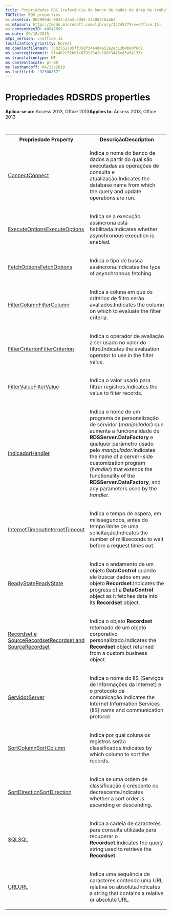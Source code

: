 ```yaml
---
title: Propriedades RDS (referência do banco de dados de área de trabalho do Access)
TOCTitle: RDS properties
ms:assetid: 002989dc-0022-d3a2-ddd2-2230837b3a63
ms:mtpsurl: https://msdn.microsoft.com/library/JJ248775(v=office.15)
ms:contentKeyID: 48542899
ms.date: 09/18/2015
mtps_version: v=office.15
localization_priority: Normal
ms.openlocfilehash: 35d3552705ff358f34a40aa51a2ec13b4b80f6d2
ms.sourcegitcommit: 8fe462c32b91c87911942c188f3445e85a54137c
ms.translationtype: MT
ms.contentlocale: pt-BR
ms.lasthandoff: 04/23/2019
ms.locfileid: "32300837"
---
```

# <a name="rds-properties"></a><span data-ttu-id="0e364-102">Propriedades RDS</span><span class="sxs-lookup"><span data-stu-id="0e364-102">RDS properties</span></span>

<span data-ttu-id="0e364-103">**Aplica-se ao:** Access 2013, Office 2013</span><span class="sxs-lookup"><span data-stu-id="0e364-103">**Applies to**: Access 2013, Office 2013</span></span>

<br/>

<table>
<colgroup>
<col style="width: 50%" />
<col style="width: 50%" />
</colgroup>
<tbody>
<tr class="even">
<th><span data-ttu-id="0e364-104">Propriedade	</span><span class="sxs-lookup"><span data-stu-id="0e364-104">Property</span></span></th>
<th><span data-ttu-id="0e364-105">Descrição</span><span class="sxs-lookup"><span data-stu-id="0e364-105">Description</span></span></th>
</tr>
<tr class="odd">
<td><p><span data-ttu-id="0e364-106"><a href="connect-property-rds.md">Connect</a></span><span class="sxs-lookup"><span data-stu-id="0e364-106"><a href="connect-property-rds.md">Connect</a></span></span></p></td>
<td><p><span data-ttu-id="0e364-107">Indica o nome do banco de dados a partir do qual são executadas as operações de consulta e atualização.</span><span class="sxs-lookup"><span data-stu-id="0e364-107">Indicates the database name from which the query and update operations are run.</span></span></p></td>
</tr>
<tr class="even">
<td><p><span data-ttu-id="0e364-108"><a href="executeoptions-property-rds.md">ExecuteOptions</a></span><span class="sxs-lookup"><span data-stu-id="0e364-108"><a href="executeoptions-property-rds.md">ExecuteOptions</a></span></span></p></td>
<td><p><span data-ttu-id="0e364-109">Indica se a execução assíncrona está habilitada.</span><span class="sxs-lookup"><span data-stu-id="0e364-109">Indicates whether asynchronous execution is enabled.</span></span></p></td>
</tr>
<tr class="odd">
<td><p><span data-ttu-id="0e364-110"><a href="fetchoptions-property-rds.md">FetchOptions</a></span><span class="sxs-lookup"><span data-stu-id="0e364-110"><a href="fetchoptions-property-rds.md">FetchOptions</a></span></span></p></td>
<td><p><span data-ttu-id="0e364-111">Indica o tipo de busca assíncrona.</span><span class="sxs-lookup"><span data-stu-id="0e364-111">Indicates the type of asynchronous fetching.</span></span></p></td>
</tr>
<tr class="even">
<td><p><span data-ttu-id="0e364-112"><a href="filtercolumn-property-rds.md">FilterColumn</a></span><span class="sxs-lookup"><span data-stu-id="0e364-112"><a href="filtercolumn-property-rds.md">FilterColumn</a></span></span></p></td>
<td><p><span data-ttu-id="0e364-113">Indica a coluna em que os critérios de filtro serão avaliados.</span><span class="sxs-lookup"><span data-stu-id="0e364-113">Indicates the column on which to evaluate the filter criteria.</span></span></p></td>
</tr>
<tr class="odd">
<td><p><span data-ttu-id="0e364-114"><a href="filtercriterion-property-rds.md">FilterCriterion</a></span><span class="sxs-lookup"><span data-stu-id="0e364-114"><a href="filtercriterion-property-rds.md">FilterCriterion</a></span></span></p></td>
<td><p><span data-ttu-id="0e364-115">Indica o operador de avaliação a ser usado no valor do filtro.</span><span class="sxs-lookup"><span data-stu-id="0e364-115">Indicates the evaluation operator to use in the filter value.</span></span></p></td>
</tr>
<tr class="even">
<td><p><span data-ttu-id="0e364-116"><a href="filtervalue-property-rds.md">FilterValue</a></span><span class="sxs-lookup"><span data-stu-id="0e364-116"><a href="filtervalue-property-rds.md">FilterValue</a></span></span></p></td>
<td><p><span data-ttu-id="0e364-117">Indica o valor usado para filtrar registros.</span><span class="sxs-lookup"><span data-stu-id="0e364-117">Indicates the value to filter records.</span></span></p></td>
</tr>
<tr class="odd">
<td><p><span data-ttu-id="0e364-118"><a href="handler-property-rds.md">Indicador</a></span><span class="sxs-lookup"><span data-stu-id="0e364-118"><a href="handler-property-rds.md">Handler</a></span></span></p></td>
<td><p><span data-ttu-id="0e364-119">Indica o nome de um programa de personalização de servidor (<em>manipulador</em>) que aumenta a funcionalidade de <strong>RDSServer.DataFactory</strong> e qualquer parâmetro usado pelo <em>manipulador</em>.</span><span class="sxs-lookup"><span data-stu-id="0e364-119">Indicates the name of a server-side customization program (<em>handler</em>) that extends the functionality of the <strong>RDSServer.DataFactory</strong>, and any parameters used by the <em>handler</em>.</span></span></p></td>
</tr>
<tr class="even">
<td><p><span data-ttu-id="0e364-120"><a href="internettimeout-property-rds.md">InternetTimeout</a></span><span class="sxs-lookup"><span data-stu-id="0e364-120"><a href="internettimeout-property-rds.md">InternetTimeout</a></span></span></p></td>
<td><p><span data-ttu-id="0e364-121">Indica o tempo de espera, em milissegundos, antes do tempo limite de uma solicitação.</span><span class="sxs-lookup"><span data-stu-id="0e364-121">Indicates the number of milliseconds to wait before a request times out.</span></span></p></td>
</tr>
<tr class="odd">
<td><p><span data-ttu-id="0e364-122"><a href="readystate-property-rds.md">ReadyState</a></span><span class="sxs-lookup"><span data-stu-id="0e364-122"><a href="readystate-property-rds.md">ReadyState</a></span></span></p></td>
<td><p><span data-ttu-id="0e364-123">Indica o andamento de um objeto <strong>DataControl</strong> quando ele buscar dados em seu objeto <strong>Recordset</strong>.</span><span class="sxs-lookup"><span data-stu-id="0e364-123">Indicates the progress of a <strong>DataControl</strong> object as it fetches data into its <strong>Recordset</strong> object.</span></span></p></td>
</tr>
<tr class="even">
<td><p><span data-ttu-id="0e364-124"><a href="recordset-sourcerecordset-properties-rds.md">Recordset e SourceRecordset</a></span><span class="sxs-lookup"><span data-stu-id="0e364-124"><a href="recordset-sourcerecordset-properties-rds.md">Recordset and SourceRecordset</a></span></span></p></td>
<td><p><span data-ttu-id="0e364-125">Indica o objeto <strong>Recordset</strong> retornado de um objeto corporativo personalizado.</span><span class="sxs-lookup"><span data-stu-id="0e364-125">Indicates the <strong>Recordset</strong> object returned from a custom business object.</span></span></p></td>
</tr>
<tr class="odd">
<td><p><span data-ttu-id="0e364-126"><a href="server-property-rds.md">Servidor</a></span><span class="sxs-lookup"><span data-stu-id="0e364-126"><a href="server-property-rds.md">Server</a></span></span></p></td>
<td><p><span data-ttu-id="0e364-127">Indica o nome do IIS (Serviços de Informações da Internet) e o protocolo de comunicação.</span><span class="sxs-lookup"><span data-stu-id="0e364-127">Indicates the Internet Information Services (IIS) name and communication protocol.</span></span></p></td>
</tr>
<tr class="even">
<td><p><span data-ttu-id="0e364-128"><a href="sortcolumn-property-rds.md">SortColumn</a></span><span class="sxs-lookup"><span data-stu-id="0e364-128"><a href="sortcolumn-property-rds.md">SortColumn</a></span></span></p></td>
<td><p><span data-ttu-id="0e364-129">Indica por qual coluna os registros serão classificados.</span><span class="sxs-lookup"><span data-stu-id="0e364-129">Indicates by which column to sort the records.</span></span></p></td>
</tr>
<tr class="odd">
<td><p><span data-ttu-id="0e364-130"><a href="sortdirection-property-rds.md">SortDirection</a></span><span class="sxs-lookup"><span data-stu-id="0e364-130"><a href="sortdirection-property-rds.md">SortDirection</a></span></span></p></td>
<td><p><span data-ttu-id="0e364-131">Indica se uma ordem de classificação é crescente ou decrescente.</span><span class="sxs-lookup"><span data-stu-id="0e364-131">Indicates whether a sort order is ascending or descending.</span></span></p></td>
</tr>
<tr class="even">
<td><p><span data-ttu-id="0e364-132"><a href="https://docs.microsoft.com/office/vba/access/concepts/miscellaneous/sql-property-ado">SQL</a></span><span class="sxs-lookup"><span data-stu-id="0e364-132"><a href="https://docs.microsoft.com/office/vba/access/concepts/miscellaneous/sql-property-ado">SQL</a></span></span></p></td>
<td><p><span data-ttu-id="0e364-133">Indica a cadeia de caracteres para consulta utilizada para recuperar o <strong>Recordset</strong>.</span><span class="sxs-lookup"><span data-stu-id="0e364-133">Indicates the query string used to retrieve the <strong>Recordset</strong>.</span></span></p></td>
</tr>
<tr class="odd">
<td><p><span data-ttu-id="0e364-134"><a href="url-property-rds.md">URL</a></span><span class="sxs-lookup"><span data-stu-id="0e364-134"><a href="url-property-rds.md">URL</a></span></span></p></td>
<td><p><span data-ttu-id="0e364-135">Indica uma sequência de caracteres contendo uma URL relativa ou absoluta.</span><span class="sxs-lookup"><span data-stu-id="0e364-135">Indicates a string that contains a relative or absolute URL.</span></span></p></td>
</tr>
</tbody>
</table>

<br/>

